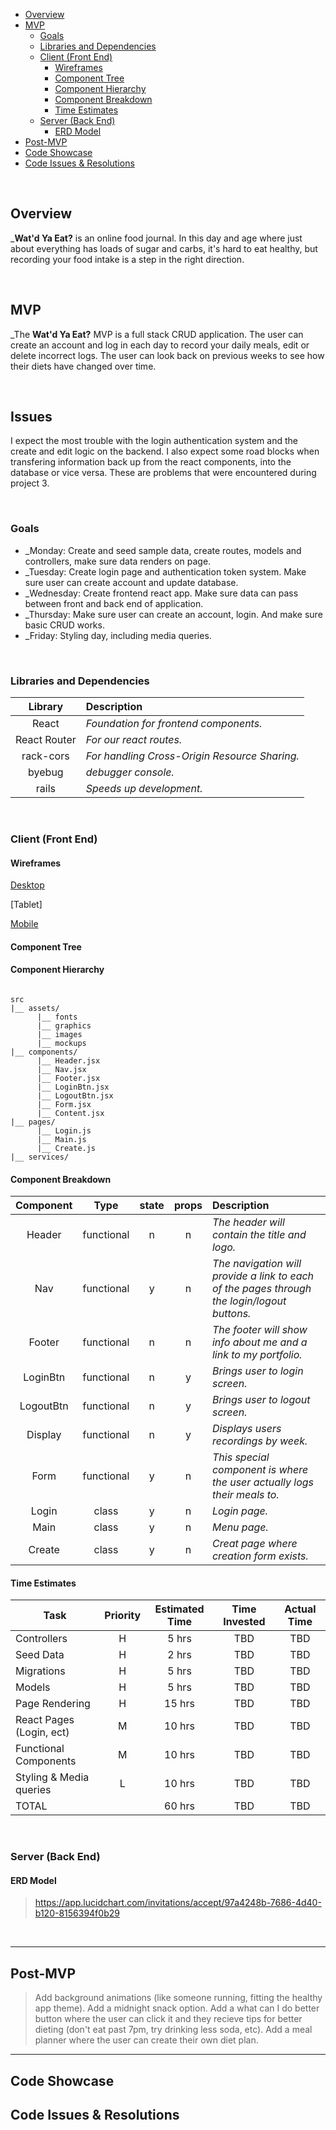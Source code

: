 - [Overview](#overview)
- [MVP](#mvp)
  - [Goals](#goals)
  - [Libraries and Dependencies](#libraries-and-dependencies)
  - [Client (Front End)](#client-front-end)
    - [Wireframes](#wireframes)
    - [Component Tree](#component-tree)
    - [Component Hierarchy](#component-hierarchy)
    - [Component Breakdown](#component-breakdown)
    - [Time Estimates](#time-estimates)
  - [Server (Back End)](#server-back-end)
    - [ERD Model](#erd-model)
- [Post-MVP](#post-mvp)
- [Code Showcase](#code-showcase)
- [Code Issues & Resolutions](#code-issues--resolutions)

<br>

## Overview

_**Wat'd Ya Eat?** is an online food journal. In this day and age where just about everything has loads of sugar and carbs, it's hard to eat healthy, but recording your food intake is a step in the right direction. 


<br>

## MVP
_The **Wat'd Ya Eat?** MVP is a full stack CRUD application. The user can create an account and log in each day to record your daily meals, edit or delete incorrect logs. The user can look back on previous weeks to see how their diets have changed over time. 

<br>

## Issues

I expect the most trouble with the login authentication system and the create and edit logic on the backend. I also expect some road blocks when transfering information back up from the react components, into the database or vice versa. These are problems that were encountered during project 3.

<br>

### Goals

- _Monday: Create and seed sample data, create routes, models and controllers, make sure data renders on page.
- _Tuesday: Create login page and authentication token system. Make sure user can create account and update database.
- _Wednesday: Create frontend react app. Make sure data can pass between front and back end of application.
- _Thursday: Make sure user can create an account, login. And make sure basic CRUD works.
- _Friday: Styling day, including media queries.

<br>

### Libraries and Dependencies

|     Library      | Description                                |
| :--------------: | :----------------------------------------- |
|      React       | _Foundation for frontend components._ |
|   React Router   | _For our react routes._ |
|    rack-cors     | _For handling Cross-Origin Resource Sharing._|
|      byebug     | _debugger console._|
|      rails       | _Speeds up development._|

<br>

### Client (Front End)

#### Wireframes


[Desktop](https://app.lucidchart.com/documents/edit/3b8076ef-8af0-49fc-a4a2-4a0cfd8d90ec/0_0?shared=true)

[Tablet]

[Mobile](https://app.lucidchart.com/invitations/accept/830b65b0-5009-46aa-964a-c1d04f276f01/0_0?shared=true)


#### Component Tree

#### Component Hierarchy

```

src
|__ assets/
      |__ fonts
      |__ graphics
      |__ images
      |__ mockups
|__ components/
      |__ Header.jsx
      |__ Nav.jsx
      |__ Footer.jsx
      |__ LoginBtn.jsx
      |__ LogoutBtn.jsx
      |__ Form.jsx
      |__ Content.jsx
|__ pages/
      |__ Login.js
      |__ Main.js
      |__ Create.js
|__ services/

```

#### Component Breakdown


|  Component   |    Type    | state | props | Description                                                      |
| :----------: | :--------: | :---: | :---: | :--------------------------------------------------------------- |
|    Header    | functional |   n   |   n   | _The header will contain the title and logo._               |
|     Nav      | functional |   y   |   n   | _The navigation will provide a link to each of the pages through the login/logout buttons._       |
|   Footer     | functional |   n   |   n   | _The footer will show info about me and a link to my portfolio._      |
|   LoginBtn   | functional |   n   |   y   | _Brings user to login screen._ |
|  LogoutBtn   | functional |   n   |   y   | _Brings user to logout screen._ |
|   Display    | functional |   n   |   y   | _Displays users recordings by week._ |
|    Form    | functional |   y   |   n   | _This special component is where the user actually logs their meals to._ |
|    Login | class      |   y   |   n   | _Login page._ |
|    Main  | class      |   y   |   n   | _Menu page._ |
|  Create | class      |   y   |   n   | _Creat page where creation form exists._ |

#### Time Estimates

| Task                       | Priority | Estimated Time | Time Invested | Actual Time |
| -------------------        | :------: | :------------: | :-----------: | :---------: |
| Controllers |    H     |     5 hrs      |     TBD     |     TBD     |
| Seed Data |    H     |     2 hrs      |     TBD     |     TBD     |
| Migrations |    H     |     5 hrs      |     TBD     |     TBD     |
| Models |    H     |     5 hrs      |     TBD     |     TBD     |
| Page Rendering |    H     |     15 hrs      |     TBD     |     TBD     |
| React Pages (Login, ect) |    M     |     10 hrs      |     TBD     |     TBD     |
| Functional Components |    M     |     10 hrs      |     TBD     |     TBD     |
| Styling & Media queries |    L     |     10 hrs      |     TBD     |     TBD     |
| TOTAL                      |          |     60 hrs      |     TBD     |     TBD     |


<br>

### Server (Back End)

#### ERD Model

> https://app.lucidchart.com/invitations/accept/97a4248b-7686-4d40-b120-8156394f0b29

<br>

***

## Post-MVP

> Add background animations (like someone running, fitting the healthy app theme).
> Add a midnight snack option.
> Add a what can I do better button where the user can click it and they recieve tips for better dieting (don't eat past 7pm, try drinking less soda, etc).
> Add a meal planner where the user can create their own diet plan.

***

## Code Showcase

## Code Issues & Resolutions

